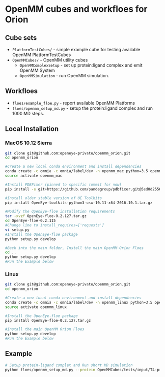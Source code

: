 # OpenMM cubes and workfloes for Orion

## Cube sets

* `PlatformTestCubes/` - simple example cube for testing available OpenMM PlatformTestCubes
* `OpenMMCubes/` - OpenMM utility cubes
  * `OpenMMComplexSetup` - set up protein:ligand complex and emit OpenMM System
  * `OpenMMSimulation` - run OpenMM simulation.

## Workfloes

* `floes/example_floe.py` - report available OpenMM Platforms
* `floes/openmm_setup_md.py` - setup the protein:ligand complex and run 1000 MD steps.


## Local Installation
### MacOS 10.12 Sierra
```bash
git clone git@github.com:openeye-private/openmm_orion.git
cd openmm_orion

#Create a new local conda environment and install dependencies
conda create -c omnia -c omnia/label/dev -n openmm_mac python=3.5 openmm==7.0.1 openmoltools==0.7.4 ambermini==16.16.0 smarty==0.1.4 parmed==2.7.1
source activate openmm_mac

#Install PDBFixer (pinned to specific commit for now)
pip install -e git+https://github.com/pandegroup/pdbfixer.git@5ed0d2550b156961ae4de900f33ae6c6120faea7#egg=pdbfixer

#Install older stable version of OE Toolkits
pip install OpenEye-toolkits-python3-osx-10.11-x64-2016.10.1.tar.gz

#Modify the OpenEye-floe installation requirements
tar -xvzf OpenEye-floe-0.2.127.tar.gz
cd OpenEye-floe-0.2.115
#Change line to install_requires=['requests']
vi setup.py
#Install the OpenEye-floe package
python setup.py develop

#Back into the main folder, Install the main OpenMM Orion Floes
cd ..
python setup.py develop
#Run the Example below
```

### Linux
```bash
git clone git@github.com:openeye-private/openmm_orion.git
cd openmm_orion

#Create a new local conda environment and install dependencies
conda create -c omnia -c omnia/label/dev -n openmm_linux python=3.5 openmm==7.0.1 openmoltools==0.7.4 ambermini==16.16.0 smarty==0.1.4 parmed==2.7.1 pdbfixer-dev
source activate openmm_linux

#Install the OpenEye-floe package
pip install OpenEye-floe-0.2.127.tar.gz

#Install the main OpenMM Orion Floes
python setup.py develop
#Run the Example below
```

## Example
```bash
# Setup protein-ligand complex and Run short MD simulation
python floes/openmm_setup_md.py --protein OpenMMCubes/tests/input/T4-protein.pdb --ligand OpenMMCubes/tests/input/smirff_mol.oeb.gz

```
